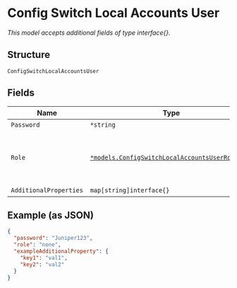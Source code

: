 
# Config Switch Local Accounts User

*This model accepts additional fields of type interface{}.*

## Structure

`ConfigSwitchLocalAccountsUser`

## Fields

| Name | Type | Tags | Description |
|  --- | --- | --- | --- |
| `Password` | `*string` | Optional | - |
| `Role` | [`*models.ConfigSwitchLocalAccountsUserRoleEnum`](../../doc/models/config-switch-local-accounts-user-role-enum.md) | Optional | enum: `admin`, `helpdesk`, `none`, `read`<br>**Default**: `"none"` |
| `AdditionalProperties` | `map[string]interface{}` | Optional | - |

## Example (as JSON)

```json
{
  "password": "Juniper123",
  "role": "none",
  "exampleAdditionalProperty": {
    "key1": "val1",
    "key2": "val2"
  }
}
```

